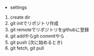 - settings

1. create dir
2. git initでリポジトリ作成
3. git remoteでリポジトリをgithubに登録
4. git addやらgit commitやら
5. git push
(次に始めるとき)
6. git fetch, git pull

